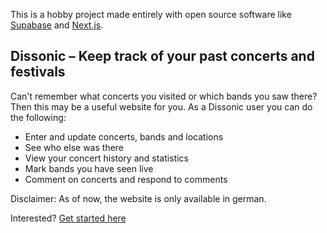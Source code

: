 This is a hobby project made entirely with open source software like [Supabase](https://github.com/supabase/supabase) and [Next.js](https://github.com/vercel/next.js).

## Dissonic – Keep track of your past concerts and festivals

Can't remember what concerts you visited or which bands you saw there?
Then this may be a useful website for you. As a Dissonic user you can do the following:

- Enter and update concerts, bands and locations
- See who else was there
- View your concert history and statistics
- Mark bands you have seen live
- Comment on concerts and respond to comments

Disclaimer: As of now, the website is only available in german.

Interested? [Get started here](https://dissonic.ch/signup)